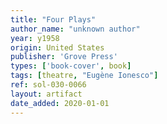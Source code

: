 ```yaml
---
title: "Four Plays"
author_name: "unknown author"
year: y1958
origin: United States
publisher: 'Grove Press'
types: ['book-cover', book]
tags: [theatre, "Eugène Ionesco"]
ref: sol-030-0066
layout: artifact
date_added: 2020-01-01
---
```

